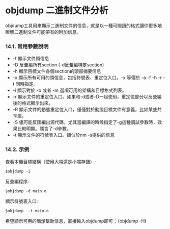 # objdump 二進制文件分析



objdump工具用來顯示二進制文件的信息，就是以一種可閱讀的格式讓你更多地瞭解二進制文件可能帶有的附加信息。

### 14.1. 常用參數說明
- -f 顯示文件頭信息
- -D 反彙編所有section (-d反彙編特定section)
- -h 顯示目標文件各個section的頭部摘要信息
- -x 顯示所有可用的頭信息，包括符號表、重定位入口。-x 等價於 -a -f -h -r -t 同時指定。
- -i 顯示對於 -b 或者 -m 選項可用的架構和目標格式列表。
- -r 顯示文件的重定位入口。如果和-d或者-D一起使用，重定位部分以反彙編後的格式顯示出來。
- -R 顯示文件的動態重定位入口，僅僅對於動態目標文件有意義，比如某些共享庫。
- -S 儘可能反匯編出源代碼，尤其當編譯的時候指定了-g這種調試參數時，效果比較明顯。隱含了-d參數。
- -t 顯示文件的符號表入口。類似於nm -s提供的信息

### 14.2. 示例
查看本機目標結構（使用大端還是小端存儲）:
```
$objdump -i
```
反彙編程序:
```
$objdump -d main.o
```
顯示符號表入口:
```
$objdump  -t main.o
```
希望顯示可用的簡潔幫助信息，直接輸入objdump即可；（objdump -H)
